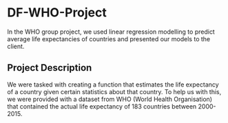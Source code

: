 # DF-WHO-Project
In the WHO group project, we used linear regression modelling to predict average life expectancies of countries and presented our models to the client.

## Project Description
We were tasked with creating a function that estimates the life expectancy of a country given certain statistics about that country. To help us with this, we were provided with a dataset from WHO (World Health Organisation) that contained the actual life expectancy of 183 countries between 2000-2015.
